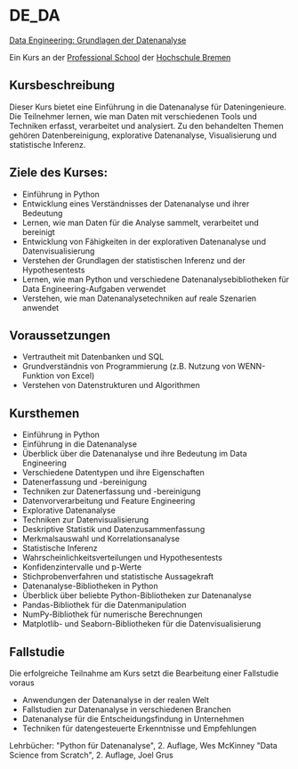 # DE_DA
[Data Engineering: Grundlagen der Datenanalyse](https://www.hs-bremen.de/weiterbilden/kurs/data-engineering-angewandte-datenanalyse/)

Ein Kurs an der [Professional School](https://www.hs-bremen.de/graduate-professional-school/) der [Hochschule Bremen](https://www.hs-bremen.de)


## Kursbeschreibung

Dieser Kurs bietet eine Einführung in die Datenanalyse für Dateningenieure. Die Teilnehmer lernen, wie man Daten mit verschiedenen Tools und Techniken erfasst, verarbeitet und analysiert. Zu den behandelten Themen gehören Datenbereinigung, explorative Datenanalyse, Visualisierung und statistische Inferenz.


## Ziele des Kurses:

- Einführung in Python
- Entwicklung eines Verständnisses der Datenanalyse und ihrer Bedeutung
- Lernen, wie man Daten für die Analyse sammelt, verarbeitet und bereinigt
- Entwicklung von Fähigkeiten in der explorativen Datenanalyse und Datenvisualisierung
- Verstehen der Grundlagen der statistischen Inferenz und der Hypothesentests
- Lernen, wie man Python und verschiedene Datenanalysebibliotheken für Data Engineering-Aufgaben verwendet
- Verstehen, wie man Datenanalysetechniken auf reale Szenarien anwendet

## Voraussetzungen

- Vertrautheit mit Datenbanken und SQL
- Grundverständnis von Programmierung (z.B. Nutzung von WENN-Funktion von Excel)
- Verstehen von Datenstrukturen und Algorithmen

## Kursthemen

- Einführung in Python
- Einführung in die Datenanalyse
- Überblick über die Datenanalyse und ihre Bedeutung im Data Engineering
- Verschiedene Datentypen und ihre Eigenschaften
- Datenerfassung und -bereinigung
- Techniken zur Datenerfassung und -bereinigung
- Datenvorverarbeitung und Feature Engineering
- Explorative Datenanalyse
- Techniken zur Datenvisualisierung
- Deskriptive Statistik und Datenzusammenfassung
- Merkmalsauswahl und Korrelationsanalyse
- Statistische Inferenz
- Wahrscheinlichkeitsverteilungen und Hypothesentests
- Konfidenzintervalle und p-Werte
- Stichprobenverfahren und statistische Aussagekraft
- Datenanalyse-Bibliotheken in Python
- Überblick über beliebte Python-Bibliotheken zur Datenanalyse
- Pandas-Bibliothek für die Datenmanipulation
- NumPy-Bibliothek für numerische Berechnungen
- Matplotlib- und Seaborn-Bibliotheken für die Datenvisualisierung


## Fallstudie
Die erfolgreiche Teilnahme am Kurs setzt die Bearbeitung einer Fallstudie voraus
- Anwendungen der Datenanalyse in der realen Welt
- Fallstudien zur Datenanalyse in verschiedenen Branchen
- Datenanalyse für die Entscheidungsfindung in Unternehmen
- Techniken für datengesteuerte Erkenntnisse und Empfehlungen

Lehrbücher:
"Python für Datenanalyse", 2. Auflage, Wes McKinney
"Data Science from Scratch", 2. Auflage, Joel Grus
